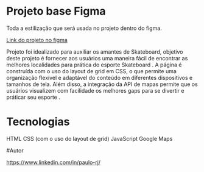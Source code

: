 # Projeto base Figma 

Toda a estilização que será usada no projeto dentro do figma.

[Link do projeto no figma](https://www.figma.com/file/ibWktwVpnog76rMYOdVhks/Dispondo-elementos-com-flexbox-e-grid?node-id=54%3A2358)


Projeto foi idealizado para auxiliar os amantes de Skateboard, objetivo deste projeto é fornecer aos usuários uma maneira fácil de encontrar as melhores localidades para prática do esporte Skateboard . A página é construída com o uso do layout de grid em CSS, o que permite uma organização flexível e adaptável do conteúdo em diferentes dispositivos e tamanhos de tela. Além disso, a integração da API de mapas permite que os usuários visualizem com facilidade os melhores gaps para se divertir e práticar seu esporte . 

# Tecnologias

HTML
CSS (com o uso do layout de grid)
JavaScript
Google Maps 

#Autor 

https://www.linkedin.com/in/paulo-rj/
